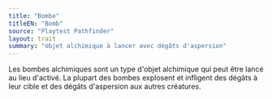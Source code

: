```yaml
---
title: "Bombe"
titleEN: "Bomb"
source: "Playtest Pathfinder"
layout: trait
summary: "objet alchimique à lancer avec dégâts d'aspersion"
---
```


Les bombes alchimiques sont un type d'objet alchimique qui peut être lancé au lieu d'activé. La plupart des bombes explosent et infligent des dégâts à leur cible et des dégâts d'aspersion aux autres créatures.
